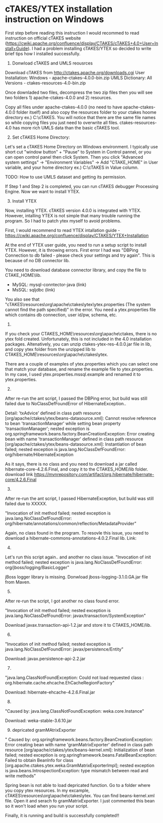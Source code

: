 # cTAKES/YTEX installation instruction on Windows

First step before reading this instruction I would recommed to read instruction on official cTAKES website  (https://cwiki.apache.org/confluence/display/CTAKES/cTAKES+4.0+User+Install+Guide). I had a problem installing cTAKES/YTEX so decided to write brief tips how I installed successfully. 


1. Donwload cTAKES and UMLS reousrces

Download cTAKES from http://ctakes.apache.org/downloads.cgi
User Installation: Windows - apache-ctakes-4.0.0-bin.zip
UMLS Dictionary: All Versions - ctakes-resources-4.0-bin.zip

Once downladed two files, decompress the two zip files then you will see two folders 1) apache-ctakes-4.0.0 and 2) resources. 

Copy all files under apache-ctakes-4.0.0 (no need to have apache-ctakes-4.0.0 folder itself) and also copy the resources folder to your ctakes hoome directory ex.) C:\cTAKES. You will notice that there are the same file names so while copying files you just need to overwrite all files. ctakes-resources-4.0 has more rich UMLS data than the basic cTAKES tool. 

2. Set cTAKES Home Directory:

Let's set a cTAKES Home Directory on Windows environment. I typically use short cut "window button" + "Pause" to System in Control pannel, or you can open control panel then click System. Then you click "Advanced system settings" -> "Environment Variables" -> Add "CTAKE_HOME" in User variable, and your home directory ex.) C:\cTAKES in Value column. 

TODO: How to use UMLS dataset and getting its permission.


If Step 1 and Step 2 is completed, you can run cTAKES debugger Processing Engine. Now we want to install YTEX. 


3. Install YTEX

Now, installing YTEX. cTAKES version 4.0.0 is integrated with YTEX. However, intalling YTEX is not simple that many trouble running the program. So I had to patch ytex myself to avoid problems. 

First, I would recommend to read YTEX intallation guide - https://cwiki.apache.org/confluence/display/CTAKES/YTEX+Installation

At the end of YTEX user guide, you need to run a setup script to install YTEX. However, it is throwing errors. First error I had was "DBPing Connection to db failed - please check your settings and try again". This is because of no DB connector lib. 

You need to download database connector library, and copy the file to CTAKE_HOME\lib. 
- MySQL: mysql-conntector-java (link)
- MsSQL: sqljdbc (link) 

You also see that "cTAKES\resources\org\apache\ctakes\ytex\ytex.properties (The system cannot find the path specified)" in the error. You need a ytex.properties file which contains db connection, user id/pw, schema, etc. 

1.
If you check your CTAKES_HOME\resources\org\apache\ctakes\, there is no ytex fold created. Unfortunately, this is not included in the 4.0 installation packages. Altenatively, you can unzip ctakes-ytex-res-4.0.0.jar file in lib, and copy ytex folder from the unzipped lib to CTAKES_HOME\resources\org\apache\ctakes\ytex.

There are a couple of examples of ytex.properties which you can select one that match your database, and rename the example file   to ytex.properties. In my case, I used ytex.properties.mssql.example and renamed it to ytex.properties.

2.
After re-run the ant script, I passed the DBPing error, but build was still failed due to NoClassDefFoundError of HibernateException..

Detail:
'txAdvice' defined in class path resource [org/apache/ctakes/ytex/beans-datasource.xml]: Cannot resolve reference to bean 'transactionManager' while setting bean property 'transactionManager'; nested exception is org.springframework.beans.factory.BeanCreationException: Error creating bean with name 'transactionManager' defined in class path resource [org/apache/ctakes/ytex/beans-datasource.xml]: Instantiation of bean failed; nested exception is java.lang.NoClassDefFoundError: org/hibernate/HibernateException

As it says, there is no class and you need to download a jar called hibernate-core-4.2.6.Final, and copy it to the CTAKES_HOME/lib folder.  download link https://mvnrepository.com/artifact/org.hibernate/hibernate-core/4.2.6.Final

3.
After re-run the ant script, I passed HibernateException, but build was still failed due to XXXXX.

"Invocation of init method failed; nested exception is java.lang.NoClassDefFoundError: org/hibernate/annotations/common/reflection/MetadataProvider"

Again, no class found in the program. To resovle this issue, you need to download a hibernate-commons-annotations-4.0.2.Final lib. Link:

4.
Let's run this script again.. and another no class issue.  "Invocation of init method failed; nested exception is java.lang.NoClassDefFoundError: org/jboss/logging/BasicLogger"

jBoss logger library is missing. Donwload jboss-logging-3.1.0.GA.jar file from Maven. 

5. 
After re-run the script, I got another no class found error.

"Invocation of init method failed; nested exception is java.lang.NoClassDefFoundError: javax/transaction/SystemException"

Download javax.transaction-api-1.2.jar and store it to CTAKES_HOME/lib. 


6. 

"Invocation of init method failed; nested exception is java.lang.NoClassDefFoundError: javax/persistence/Entity"

Download: javax.persistence-api-2.2.jar 

7. 

"java.lang.ClassNotFoundException: Could not load requested class : org.hibernate.cache.ehcache.EhCacheRegionFactory"

Download: hibernate-ehcache-4.2.6.Final.jar


8. 

"Caused by: java.lang.ClassNotFoundException: weka.core.Instance"

Download: weka-stable-3.6.10.jar 


9. depricated gramMAtrixExporter

" Caused by: org.springframework.beans.factory.BeanCreationException: Error creating bean with name 'gramMatrixExporter' defined in class path resource [org/apache/ctakes/ytex/beans-kernel.xml]: Initialization of bean failed; nested exception is org.springframework.beans.FatalBeanException: Failed to obtain BeanInfo for class [org.apache.ctakes.ytex.weka.GramMatrixExporterImpl]; nested exception is java.beans.IntrospectionException: type mismatch between read and write methods" 

Spring bean is not able to load depricated function. Go to a folder where you copy ytex resources. In my excample, cTAKES\resources\org\apache\ctakes\ytex. You can find beans-kernel.xml file. Open it and serach fo gramMatrixExporter. I just commented this bean so it won't load when you run your script. 

Finally, it is running and build is successfully completed!!

